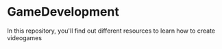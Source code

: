 # GameDevelopment
In this repository, you'll find out different resources to learn how to create videogames
